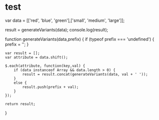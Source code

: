 # test

var data = [['red', 'blue', 'green'],['small', 'medium', 'large']];

result = generateVariants(data);
console.log(result);

function generateVariants(data,prefix) {
    if (typeof prefix === 'undefined') {
        prefix = '';
    }

    var result = [];
    var attribute = data.shift();

    $.each(attribute, function(key,val) {
        if (data instanceof Array && data.length > 0) {
            result = result.concat(generateVariants(data, val + ' '));
        }
        else {
            result.push(prefix + val);
        }
    });

    return result;
}
